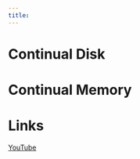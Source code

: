 ```yaml
---
title: 
---
```


# Continual Disk

# Continual Memory

# Links

[YouTube](https://www.youtube.com/watch?v=cvZArAipOjo&t=430s)